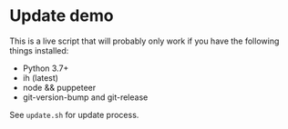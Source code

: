 # Update demo

This is a live script that will probably only work if you have the following things installed: 

 * Python 3.7+
 * ih (latest)
 * node && puppeteer
 * git-version-bump and git-release

See `update.sh` for update process. 
